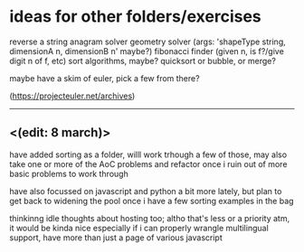 <h1>ideas for other folders/exercises</h1>

reverse a string
anagram solver
geometry solver (args: 'shapeType string, dimensionA n, dimensionB n' maybe?)
fibonacci finder (given n, is f?/give digit n of f, etc)
sort algorithms, maybe? quicksort or bubble, or merge?

maybe have a skim of euler, pick a few from there?

(https://projecteuler.net/archives)

--------------------------------------------------------

<(edit: 8 march)>
--
have added sorting as a folder, willl work trhough a few of those, may also take one or more of the AoC problems and refactor once i ruin out of more basic problems to work through 

have also focussed on javascript and python a bit more lately, but plan to get back to widening the pool once i have a few sorting examples in the bag

thinkinng idle thoughts about hosting too; altho that's less or a priority atm, it would be kinda nice especially if i can properly wrangle multilingual support, have more than just a page of various javascript 